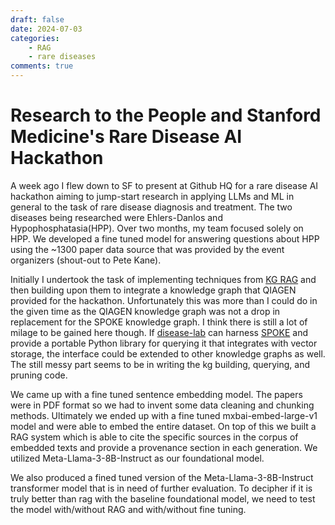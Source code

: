 ```yaml
---
draft: false
date: 2024-07-03
categories:
    - RAG
    - rare diseases
comments: true
---
```

# Research to the People and Stanford Medicine's Rare Disease AI Hackathon

A week ago I flew down to SF to present at Github HQ for a rare disease AI hackathon aiming to jump-start research in applying LLMs and ML in general to the task of rare disease diagnosis and treatment. The two diseases being researched were Ehlers-Danlos and Hypophosphatasia(HPP). Over two months, my team focused solely on HPP. We developed a fine tuned model for answering questions about HPP using the ~1300 paper data source that was provided by the event organizers (shout-out to Pete Kane).

Initially I undertook the task of implementing techniques from [KG RAG](https://github.com/BaranziniLab/KG_RAG) and then building upon them to integrate a knowledge graph that QIAGEN provided for the hackathon. Unfortunately this was more than I could do in the given time as the QIAGEN knowledge graph was not a drop in replacement for the SPOKE knowledge graph. I think there is still a lot of milage to be gained here though. If [disease-lab](https://github.com/keppy/disease-lab) can harness [SPOKE](https://spoke.ucsf.edu) and provide a portable Python library for querying it that integrates with vector storage, the interface could be extended to other knowledge graphs as well. The still messy part seems to be in writing the kg building, querying, and pruning code.

We came up with a fine tuned sentence embedding model. The papers were in PDF format so we had to invent some data cleaning and chunking methods. Ultimately we ended up with a fine tuned mxbai-embed-large-v1 model and were able to embed the entire dataset. On top of this we built a RAG system which is able to cite the specific sources in the corpus of embedded texts and provide a provenance section in each generation. We utilized Meta-Llama-3-8B-Instruct as our foundational model.

We also produced a fined tuned version of the Meta-Llama-3-8B-Instruct transformer model that is in need of further evaluation. To decipher if it is truly better than rag with the baseline foundational model, we need to test the model with/without RAG and with/without fine tuning.